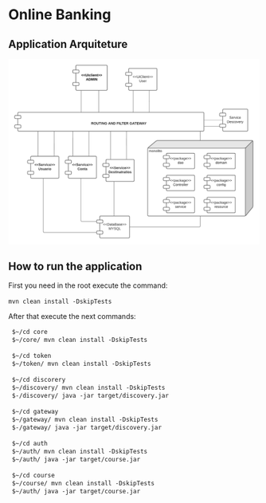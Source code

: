 <h1>Online Banking</h1>


<h2>Application Arquiteture</h2>

<img src="./assets/Migração monolitico para serviços.png"/>
<h2>How to run the application</h2>

First you need in the root execute the command:

```mvn clean install -DskipTests```

After that execute the next commands:

```
 $~/cd core
 $~/core/ mvn clean install -DskipTests
 
 $~/cd token
 $~/token/ mvn clean install -DskipTests

 $~/cd discorery
 $~/discovery/ mvn clean install -DskipTests
 $-/discovery/ java -jar target/discovery.jar

 $~/cd gateway
 $~/gateway/ mvn clean install -DskipTests
 $-/gateway/ java -jar target/discovery.jar

 $~/cd auth 
 $~/auth/ mvn clean install -DskipTests
 $~/auth/ java -jar target/course.jar

 $~/cd course
 $~/course/ mvn clean install -DskipTests
 $~/auth/ java -jar target/course.jar

 ```
